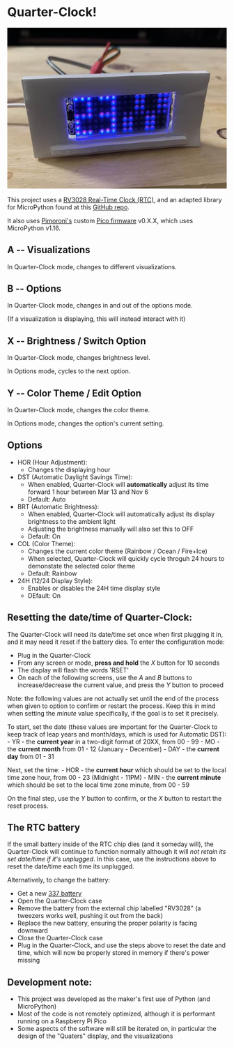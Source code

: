 # Quarter-Clock!

![Prototype Image](/media/prototype.jpg "Prototype Image")

This project uses a [RV3028 Real-Time Clock (RTC)](https://shop.pimoroni.com/products/rv3028-real-time-clock-rtc-breakout), and an adapted library for MicroPython found at this [GitHub repo](https://github.com/x10dit/rv3028_rtc).

It also uses [Pimoroni's](https://shop.pimoroni.com) custom [Pico firmware](https://github.com/pimoroni/pimoroni-pico) v0.X.X, which uses MicroPython v1.16.

## A -- Visualizations

In Quarter-Clock mode, changes to different visualizations.

## B -- Options

In Quarter-Clock mode, changes in and out of the options mode.

(If a visualization is displaying, this will instead interact with it)

## X -- Brightness / Switch Option

In Quarter-Clock mode, changes brightness level.

In Options mode, cycles to the next option.

## Y -- Color Theme / Edit Option

In Quarter-Clock mode, changes the color theme.

In Options mode, changes the option's current setting.

## Options

- HOR (Hour Adjustment):
    - Changes the displaying hour
- DST (Automatic Daylight Savings Time): 
    - When enabled, Quarter-Clock will **automatically** adjust its time forward 1 hour between Mar 13 and Nov 6
    - Default: Auto
- BRT (Automatic Brightness):
    - When enabled, Quarter-Clock will automatically adjust its display brightness to the ambient light
    - Adjusting the brightness manually will also set this to OFF
    - Default: On 
- COL (Color Theme):
    - Changes the current color theme (Rainbow / Ocean / Fire+Ice)
    - When selected, Quarter-Clock will quickly cycle throguh 24 hours to demonstate the selected color theme
    - Default: Rainbow
- 24H (12/24 Display Style):
    - Enables or disables the 24H time display style
    - DEfault: On

## Resetting the date/time of Quarter-Clock:
The Quarter-Clock will need its date/time set once when first plugging it in, and it may need it reset if the battery dies. To enter the configuration mode:

- Plug in the Quarter-Clock
- From any screen or mode, **press and hold** the *X* button for 10 seconds
- The display will flash the words 'RSET'
- On each of the following screens, use the *A* and *B* buttons to increase/decrease the current value, and press the *Y* button to proceed

Note: the following values are not actually set until the end of the process when given to option to confirm or restart the process. Keep this in mind when setting the *minute* value specifically, if the goal is to set it precisely. 

To start, set the date (these values are important for the Quarter-Clock to keep track of leap years and month/days, which is used for Automatic DST):
    - YR - the **current year** in a two-digit format of 20XX, from 00 - 99
    - MO - the **current month** from 01 - 12 (January - December)
    - DAY - the **current day** from 01 - 31

Next, set the time:
    - HOR - the **current hour** which should be set to the local time zone hour, from 00 - 23 (Midnight - 11PM)
    - MIN - the **current minute** which should be set to the local time zone minute, from 00 - 59

On the final step, use the *Y* button to confirm, or the *X* button to restart the reset process.

## The RTC battery
If the small battery inside of the RTC chip dies (and it someday will), the Quarter-Clock will continue to function normally although it will *not retain its set date/time if it's unplugged*. In this case, use the instructions above to reset the date/time each time its unplugged.

Alternatively, to change the battery:

- Get a new [337 battery](https://www.amazon.com/Energizer-337-Button-Cell-Battery/dp/B001C1FZ6K)
- Open the Quarter-Clock case
- Remove the battery from the external chip labelled "RV3028" (a tweezers works well, pushing it out from the back)
- Replace the new battery, ensuring the proper polarity is facing downward
- Close the Quarter-Clock case
- Plug in the Quarter-Clock, and use the steps above to reset the date and time, which will now be properly stored in memory if there's power missing

## Development note:
- This project was developed as the maker's first use of Python (and MicroPython)
- Most of the code is not remotely optimized, although it is performant running on a Raspberry Pi Pico
- Some aspects of the software will still be iterated on, in particular the design of the "Quaters" display, and the visualizations